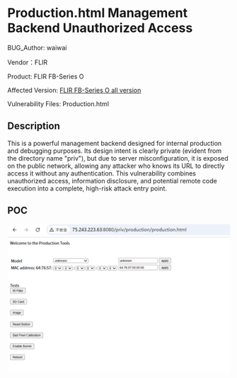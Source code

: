 # Production.html Management Backend Unauthorized Access

BUG_Author: waiwai

Vendor：FLIR

Product: FLIR FB-Series O

Affected Version: [FLIR FB-Series O all version](https://www.flir.com/support/products/fb-series-o/#Downloads)

Vulnerability Files: Production.html

## Description

This is a powerful management backend designed for internal production and debugging purposes. Its design intent is clearly private (evident from the directory name "priv"), but due to server misconfiguration, it is exposed on the public network, allowing any attacker who knows its URL to directly access it without any authentication. This vulnerability combines unauthorized access, information disclosure, and potential remote code execution into a complete, high-risk attack entry point.

## POC

![image-20250705013520826](./assets/Production_html_Management_Backend_Unauthorized_Access/image-20250705013520826.png)

